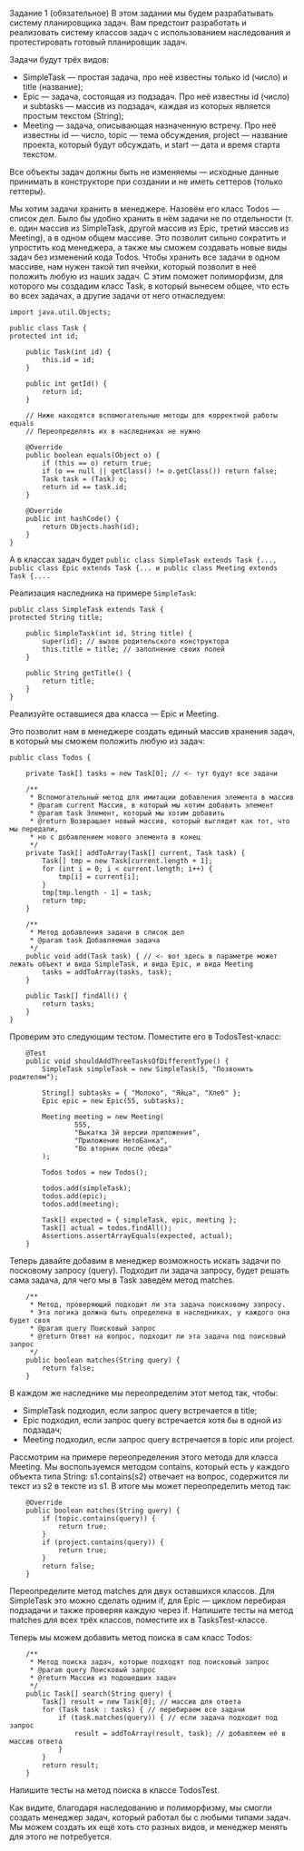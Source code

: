Задание 1 (обязательное)
В этом задании мы будем разрабатывать систему планировщика задач. Вам предстоит разработать и реализовать систему классов задач с использованием наследования и протестировать готовый планировщик задач.

Задачи будут трёх видов:

* SimpleTask — простая задача, про неё известны только id (число) и title (название);
* Epic — задача, состоящая из подзадач. Про неё известны id (число) и subtasks — массив из подзадач, каждая из которых является простым текстом (String);
* Meeting — задача, описывающая назначенную встречу. Про неё известны id — число, topic — тема обсуждения, project — название проекта, который будут обсуждать, и start — дата и время старта текстом.

Все объекты задач должны быть не изменяемы — исходные данные принимать в конструкторе при создании и не иметь сеттеров (только геттеры).

Мы хотим задачи хранить в менеджере. Назовём его класс Todos — список дел. Было бы удобно хранить в нём задачи не по отдельности (т. е. один массив из SimpleTask, другой массив из Epic, третий массив из Meeting), а в одном общем массиве. Это позволит сильно сократить и упростить код менеджера, а также мы сможем создавать новые виды задач без изменений кода Todos. Чтобы хранить все задачи в одном массиве, нам нужен такой тип ячейки, который позволит в неё положить любую из наших задач. С этим поможет полиморфизм, для которого мы создадим класс Task, в который вынесем общее, что есть во всех задачах, а другие задачи от него отнаследуем:
````
import java.util.Objects;

public class Task {
protected int id;

    public Task(int id) {
        this.id = id;
    }

    public int getId() {
        return id;
    }

    // Ниже находятся вспомогательные методы для корректной работы equals
    // Переопределять их в наследниках не нужно

    @Override
    public boolean equals(Object o) {
        if (this == o) return true;
        if (o == null || getClass() != o.getClass()) return false;
        Task task = (Task) o;
        return id == task.id;
    }

    @Override
    public int hashCode() {
        return Objects.hash(id);
    }
}
````
А в классах задач будет
````public class SimpleTask extends Task {..., public class Epic extends Task {... и public class Meeting extends Task {.... ````

Реализация наследника на примере ````SimpleTask````:
````
public class SimpleTask extends Task {
protected String title;

    public SimpleTask(int id, String title) {
        super(id); // вызов родительского конструктора
        this.title = title; // заполнение своих полей
    }

    public String getTitle() {
        return title;
    }
}
````

Реализуйте оставшиеся два класса — Epic и Meeting.

Это позволит нам в менеджере создать единый массив хранения задач, в который мы сможем положить любую из задач:

````
public class Todos {

    private Task[] tasks = new Task[0]; // <- тут будут все задачи

    /**
     * Вспомогательный метод для имитации добавления элемента в массив
     * @param current Массив, в который мы хотим добавить элемент
     * @param task Элемент, который мы хотим добавить
     * @return Возвращает новый массив, который выглядит как тот, что мы передали,
     * но с добавлением нового элемента в конец
     */
    private Task[] addToArray(Task[] current, Task task) {
        Task[] tmp = new Task[current.length + 1];
        for (int i = 0; i < current.length; i++) {
            tmp[i] = current[i];
        }
        tmp[tmp.length - 1] = task;
        return tmp;
    }

    /**
     * Метод добавления задачи в список дел
     * @param task Добавляемая задача
     */
    public void add(Task task) { // <- вот здесь в параметре может лежать объект и вида SimpleTask, и вида Epic, и вида Meeting
        tasks = addToArray(tasks, task);
    }
    
    public Task[] findAll() {
        return tasks;
    }
}
````
Проверим это следующим тестом. Поместите его в TodosTest-класс:

````
    @Test
    public void shouldAddThreeTasksOfDifferentType() {
        SimpleTask simpleTask = new SimpleTask(5, "Позвонить родителям");

        String[] subtasks = { "Молоко", "Яйца", "Хлеб" };
        Epic epic = new Epic(55, subtasks);

        Meeting meeting = new Meeting(
                555,
                "Выкатка 3й версии приложения",
                "Приложение НетоБанка",
                "Во вторник после обеда"
        );

        Todos todos = new Todos();

        todos.add(simpleTask);
        todos.add(epic);
        todos.add(meeting);

        Task[] expected = { simpleTask, epic, meeting };
        Task[] actual = todos.findAll();
        Assertions.assertArrayEquals(expected, actual);
    }
````
Теперь давайте добавим в менеджер возможность искать задачи по посковому запросу (query). Подходит ли задача запросу, будет решать сама задача, для чего мы в Task заведём метод matches.
````
    /**
     * Метод, проверяющий подходит ли эта задача поисковому запросу.
     * Эта логика должна быть определена в наследниках, у каждого она будет своя
     * @param query Поисковый запрос
     * @return Ответ на вопрос, подходит ли эта задача под поисковый запрос
     */
    public boolean matches(String query) {
        return false;
    }
````
В каждом же наследнике мы переопределим этот метод так, чтобы:

* SimpleTask подходил, если запрос query встречается в title;
* Epic подходил, если запрос query встречается хотя бы в одной из подзадач;
* Meeting подходил, если запрос query встречается в topic или project.

Рассмотрим на примере переопределения этого метода для класса Meeting. Мы воспользуемся методом contains, который есть у каждого объекта типа String: s1.contains(s2) отвечает на вопрос, содержится ли текст из s2 в тексте из s1. В итоге мы может переопределить метод так:

````
    @Override
    public boolean matches(String query) {
        if (topic.contains(query)) {
            return true;
        }
        if (project.contains(query)) {
            return true;
        }
        return false;
    }
````

Переопределите метод matches для двух оставшихся классов. Для SimpleTask это можно сделать одним if, для Epic — циклом перебирая подзадачи и также проверяя каждую через if. Напишите тесты на метод matches для всех трёх классов, поместите их в TasksTest-классе.

Теперь мы можем добавить метод поиска в сам класс Todos:
````
    /**
     * Метод поиска задач, которые подходят под поисковый запрос
     * @param query Поисковый запрос
     * @return Массив из подошедших задач
     */
    public Task[] search(String query) {
        Task[] result = new Task[0]; // массив для ответа
        for (Task task : tasks) { // перебираем все задачи
            if (task.matches(query)) { // если задача подходит под запрос
                result = addToArray(result, task); // добавляем её в массив ответа
            }
        }
        return result;
    }
````
Напишите тесты на метод поиска в классе TodosTest.

Как видите, благодаря наследованию и полиморфизму, мы смогли создать менеджер задач, который работал бы с любыми типами задач. Мы можем создать их ещё хоть сто разных видов, и менеджер менять для этого не потребуется.
